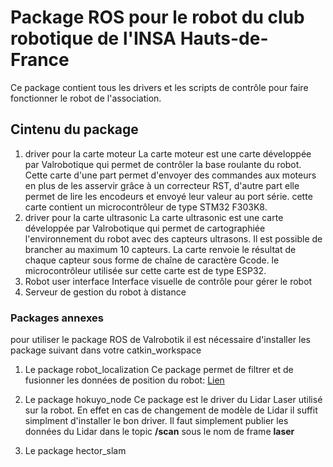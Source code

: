 # Package ROS pour le robot du club robotique de l'INSA Hauts-de-France
Ce package contient tous les drivers et les scripts de contrôle pour faire fonctionner le robot de l'association. 
## Cintenu du package
1. driver pour la carte moteur
La carte moteur est une carte développée par Valrobotique qui permet de contrôler la base roulante du robot. Cette carte 
d'une part permet d'envoyer des commandes aux moteurs en plus de les asservir grâce à un correcteur RST, d'autre part elle
permet de lire les encodeurs et envoyé leur valeur au port série. cette carte contient un microcontrôleur de type STM32 F303K8.
2. driver pour la carte ultrasonic
La carte ultrasonic est une carte développée par Valrobotique qui permet de cartographiée l'environnement du robot avec des 
capteurs ultrasons. Il est possible de brancher au maximum 10 capteurs. La carte renvoie le résultat de chaque capteur
sous forme de chaîne de caractère Gcode. le microcontrôleur utilisée sur cette carte est de type ESP32.
3. Robot user interface
Interface visuelle de contrôle pour gérer le robot
4. Serveur de gestion du robot à distance
### Packages annexes
pour utiliser le package ROS de Valrobotik il est nécessaire d'installer les package suivant dans votre catkin_workspace
1. Le package robot_localization
Ce package permet de filtrer et de fusionner les données de position du robot:
[Lien](https://github.com/cra-ros-pkg/robot_localization "repository Github de robot_localization")

2. Le package hokuyo_node 
Ce package est le driver du Lidar Laser utilisé sur la robot. En effet en cas de changement de modèle de Lidar il suffit
simplment d'installer le bon driver. Il faut simplement publier les données du Lidar dans le topic **/scan** sous le nom de
frame **laser**

3. Le package hector_slam
